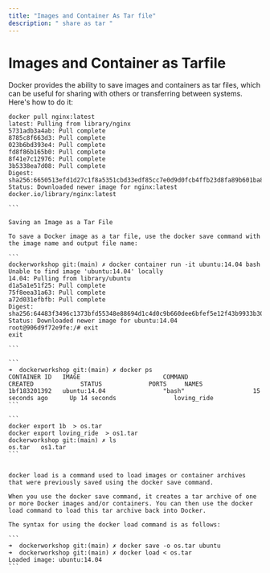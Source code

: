 ```yaml
---
title: "Images and Container As Tar file"
description: " share as tar "
---
```


# Images and Container as Tarfile 

Docker provides the ability to save images and containers as tar files, which can be useful for sharing with others or transferring between systems. Here's how to do it:


````
docker pull nginx:latest
latest: Pulling from library/nginx
5731adb3a4ab: Pull complete 
8785c8f663d3: Pull complete 
023b6bd393e4: Pull complete 
fd8f86b165b0: Pull complete 
8f41e7c12976: Pull complete 
3b5338ea7d08: Pull complete 
Digest: sha256:6650513efd1d27c1f8a5351cbd33edf85cc7e0d9d0fcb4ffb23d8fa89b601ba8
Status: Downloaded newer image for nginx:latest
docker.io/library/nginx:latest

```

Saving an Image as a Tar File

To save a Docker image as a tar file, use the docker save command with the image name and output file name:

```
dockerworkshop git:(main) ✗ docker container run -it ubuntu:14.04 bash
Unable to find image 'ubuntu:14.04' locally
14.04: Pulling from library/ubuntu
d1a5a1e51f25: Pull complete 
75f8eea31a63: Pull complete 
a72d031efbfb: Pull complete 
Digest: sha256:64483f3496c1373bfd55348e88694d1c4d0c9b660dee6bfef5e12f43b9933b30
Status: Downloaded newer image for ubuntu:14.04
root@906d9f72e9fe:/# exit
exit

```

```
➜  dockerworkshop git:(main) ✗ docker ps
CONTAINER ID   IMAGE                       COMMAND                  CREATED             STATUS             PORTS     NAMES
1bf183201392   ubuntu:14.04                "bash"                   15 seconds ago      Up 14 seconds                loving_ride
```

```
docker export 1b  > os.tar
docker export loving_ride  > os1.tar
dockerworkshop git:(main) ✗ ls
os.tar   os1.tar
```


docker load is a command used to load images or container archives that were previously saved using the docker save command.

When you use the docker save command, it creates a tar archive of one or more Docker images and/or containers. You can then use the docker load command to load this tar archive back into Docker.

The syntax for using the docker load command is as follows:

```
➜  dockerworkshop git:(main) ✗ docker save -o os.tar ubuntu  
➜  dockerworkshop git:(main) ✗ docker load < os.tar            
Loaded image: ubuntu:14.04
```
